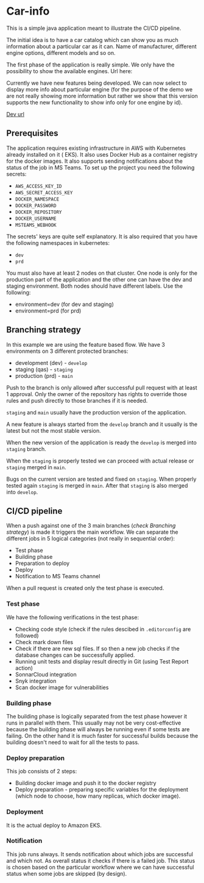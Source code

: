 # Car-info

This is a simple java application meant to illustrate the CI/CD pipeline.

The initial idea is to have a car catalog which can show you as much information
about a particular car as it can. Name of manufacturer, different engine
options, different models and so on.

The first phase of the application is really simple. We only have the
possibility to show the available engines. Url here:

Currently we have new features being developed. We can now select to display
more info about particular engine (for the purpose of the demo we are not really
showing more information but rather we show that this version supports the new
functionality to show info only for one engine by id).

[Dev url](http://a437dc73cfbc942a08cda5681087b4d1-1703980411.eu-west-1.elb.amazonaws.com/api/v1/engines/2)

## Prerequisites

The application requires existing infrastructure in AWS with Kubernetes already
installed on it (
EKS). It also uses Docker Hub as a container registry for the docker images. It
also supports sending notifications about the status of the job in MS Teams. To
set up the project you need the following secrets:

- `AWS_ACCESS_KEY_ID`
- `AWS_SECRET_ACCESS_KEY`
- `DOCKER_NAMESPACE`
- `DOCKER_PASSWORD`
- `DOCKER_REPOSITORY`
- `DOCKER_USERNAME`
- `MSTEAMS_WEBHOOK`

The secrets' keys are quite self explanatory. It is also required that you have
the following namespaces in kubernetes:

- `dev`
- `prd`

You must also have at least 2 nodes on that cluster. One node is only for the
production part of the application and the other one can have the dev and
staging environment. Both nodes should have different labels. Use the following:

- environment=dev (for dev and staging)
- environment=prd (for prd)

## Branching strategy

In this example we are using the feature based flow. We have 3 environments on 3
different protected branches:

- development (dev) - `develop`
- staging (qas) - `staging`
- production (prd) - `main`

Push to the branch is only allowed after successful pull request with at least 1
approval. Only the owner of the repository has rights to override those rules
and push directly to those branches if it is needed.

`staging` and `main` usually have the production version of the application.

A new feature is always started from the `develop` branch and it usually is the
latest but not the most stable version.

When the new version of the application is ready the `develop` is merged
into `staging` branch.

When the `staging` is properly tested we can proceed with actual release
or `staging` merged in `main`.

Bugs on the current version are tested and fixed on `staging`. When properly
tested again `staging`
is merged in `main`. After that `staging` is also merged into `develop`.

## CI/CD pipeline

When a push against one of the 3 main branches (*check Branching strategy*) is
made it triggers the main workflow. We can separate the different jobs in 5
logical categories (not really in sequential order):

- Test phase
- Building phase
- Preparation to deploy
- Deploy
- Notification to MS Teams channel

When a pull request is created only the test phase is executed.

### Test phase

We have the following verifications in the test phase:

- Checking code style (check if the rules descibed in `.editorconfig` are
  followed)
- Check mark down files
- Check if there are new sql files. If so then a new job checks if the database
  changes can be successfully applied.
- Running unit tests and display result directly in Git (using Test Report
  action)
- SonnarCloud integration
- Snyk integration
- Scan docker image for vulnerabilities

### Building phase

The building phase is logically separated from the test phase however it runs in
parallel with them. This usually may not be very cost-effective because the
building phase will always be running even if some tests are failing. On the
other hand it is much faster for successful builds because the building doesn't
need to wait for all the tests to pass.

### Deploy preparation

This job consists of 2 steps:

- Building docker image and push it to the docker registry
- Deploy preparation - preparing specific variables for the deployment (which
  node to choose, how many replicas, which docker image).

### Deployment

It is the actual deploy to Amazon EKS.

### Notification

This job runs always. It sends notification about which jobs are successful and
which not. As overall status it checks if there is a failed job. This status is
chosen based on the particular workflow where we can have successful status when
some jobs are skipped (by design).